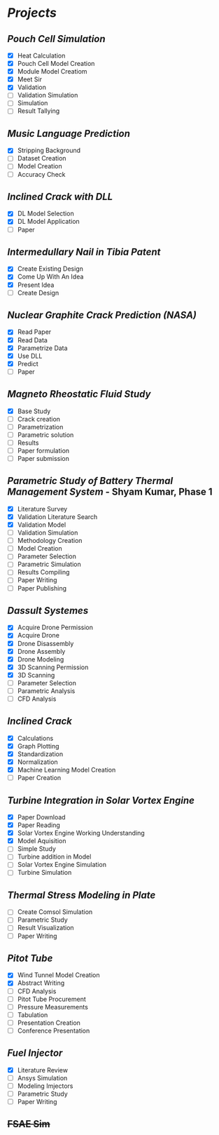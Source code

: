 # *Projects*
## *Pouch Cell Simulation*
   * [x] Heat Calculation
   * [x] Pouch Cell Model Creation
   * [x] Module Model Creatiom
   * [x] Meet Sir
   * [x] Validation
   * [ ] Validation Simulation
   * [ ] Simulation
   * [ ] Result Tallying
## *Music Language Prediction*
   * [x] Stripping Background
   * [ ] Dataset Creation
   * [ ] Model Creation
   * [ ] Accuracy Check
## *Inclined Crack with DLL*
   * [x] DL Model Selection
   * [x] DL Model Application
   * [ ] Paper
## *Intermedullary Nail in Tibia Patent*
   * [x] Create Existing Design
   * [x] Come Up With An Idea
   * [x] Present Idea
   * [ ] Create Design
## *Nuclear Graphite Crack Prediction (NASA)*
   * [x] Read Paper
   * [x] Read Data
   * [x] Parametrize Data
   * [x] Use DLL
   * [x] Predict
   * [ ] Paper
## *Magneto Rheostatic Fluid Study*
   * [x] Base Study
   * [ ] Crack creation
   * [ ] Parametrization
   * [ ] Parametric solution
   * [ ] Results
   * [ ] Paper formulation
   * [ ] Paper submission
## *Parametric Study of Battery Thermal Management System* - Shyam Kumar, Phase 1
   * [x] Literature Survey
   * [x] Validation Literature Search
   * [x] Validation Model
   * [ ] Validation Simulation
   * [ ] Methodology Creation
   * [ ] Model Creation
   * [ ] Parameter Selection
   * [ ] Parametric Simulation
   * [ ] Results Compiling
   * [ ] Paper Writing
   * [ ] Paper Publishing
## *Dassult Systemes*
   * [x] Acquire Drone Permission
   * [x] Acquire Drone
   * [x] Drone Disassembly
   * [x] Drone Assembly
   * [x] Drone Modeling
   * [x] 3D Scanning Permission
   * [x] 3D Scanning
   * [ ] Parameter Selection
   * [ ] Parametric Analysis
   * [ ] CFD Analysis
## *Inclined Crack*
   * [x] Calculations
   * [x] Graph Plotting
   * [x] Standardization
   * [x] Normalization
   * [x] Machine Learning Model Creation
   * [ ] Paper Creation
## *Turbine Integration in Solar Vortex Engine*
   * [x] Paper Download
   * [x] Paper Reading
   * [x] Solar Vortex Engine Working Understanding
   * [x] Model Aquisition
   * [ ] Simple Study
   * [ ] Turbine addition in Model
   * [ ] Solar Vortex Engine Simulation
   * [ ] Turbine Simulation
## *Thermal Stress Modeling in Plate*
   * [ ] Create Comsol Simulation
   * [ ] Parametric Study
   * [ ] Result Visualization
   * [ ] Paper Writing
## *Pitot Tube*
   * [x] Wind Tunnel Model Creation
   * [x] Abstract Writing
   * [ ] CFD Analysis
   * [ ] Pitot Tube Procurement
   * [ ] Pressure Measurements
   * [ ] Tabulation
   * [ ] Presentation Creation
   * [ ] Conference Presentation
## *Fuel Injector*
   * [x] Literature Review
   * [ ] Ansys Simulation
   * [ ] Modeling Imjectors
   * [ ] Parametric Study
   * [ ] Paper Writing
## ~~FSAE Sim~~
